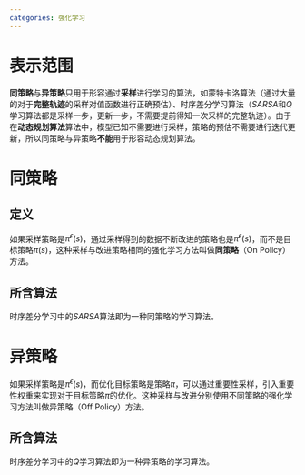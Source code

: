 ```yaml
---
categories: 强化学习
---
```


# 表示范围

**同策略**与**异策略**只用于形容通过**采样**进行学习的算法，如蒙特卡洛算法（通过大量的对于**完整轨迹**的采样对值函数进行正确预估）、时序差分学习算法（$SARSA$和$Q$学习算法都是采样一步，更新一步，不需要提前得知一次采样的完整轨迹）。由于在**动态规划算法**算法中，模型已知不需要进行采样，策略的预估不需要进行迭代更新，所以同策略与异策略**不能**用于形容动态规划算法。

# 同策略

## 定义

如果采样策略是$\pi^{\epsilon}(s)$，通过采样得到的数据不断改进的策略也是$\pi^{\epsilon}(s)$，而不是目标策略$\pi(s)$，这种采样与改进策略相同的强化学习方法叫做**同策略**（On Policy）方法。

## 所含算法

时序差分学习中的$SARSA$算法即为一种同策略的学习算法。

# 异策略

如果采样策略是$\pi^{\epsilon}(s)$，而优化目标策略是策略$\pi$，可以通过重要性采样，引入重要性权重来实现对于目标策略$\pi$的优化。这种采样与改进分别使用不同策略的强化学习方法叫做异策略（Off Policy）方法。

## 所含算法

时序差分学习中的$Q$学习算法即为一种异策略的学习算法。